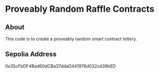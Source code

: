 # Proveably Random Raffle Contracts

## About

This code is to create a proveably random smart contract lottery.

## Sepolia Address
0x35cFbDF4Bad60dCBa37ddaD441976d032cd39bED

 
